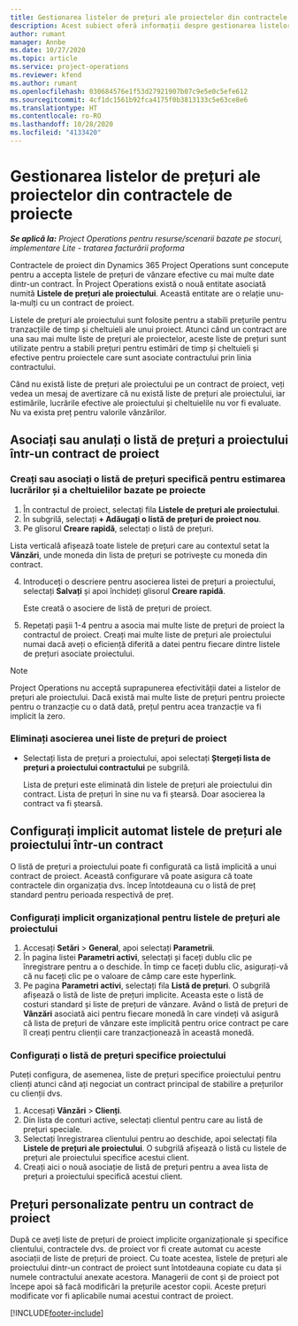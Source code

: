 ```yaml
---
title: Gestionarea listelor de prețuri ale proiectelor din contractele de proiecte
description: Acest subiect oferă informații despre gestionarea listelor de prețuri de proiecte pe contractele de proiecte.
author: rumant
manager: Annbe
ms.date: 10/27/2020
ms.topic: article
ms.service: project-operations
ms.reviewer: kfend
ms.author: rumant
ms.openlocfilehash: 030684576e1f53d27921907b07c9e5e0c5efe612
ms.sourcegitcommit: 4cf1dc1561b92fca4175f0b3813133c5e63ce8e6
ms.translationtype: HT
ms.contentlocale: ro-RO
ms.lasthandoff: 10/28/2020
ms.locfileid: "4133420"
---
```

# <a name="manage-project-price-lists-on-project-contracts"></a>Gestionarea listelor de prețuri ale proiectelor din contractele de proiecte

_**Se aplică la:** Project Operations pentru resurse/scenarii bazate pe stocuri, implementare Lite - tratarea facturării proforma_

Contractele de proiect din Dynamics 365 Project Operations sunt concepute pentru a accepta listele de prețuri de vânzare efective cu mai multe date dintr-un contract. În Project Operations există o nouă entitate asociată numită **Listele de prețuri ale proiectului**. Această entitate are o relație unu-la-mulți cu un contract de proiect.

Listele de prețuri ale proiectului sunt folosite pentru a stabili prețurile pentru tranzacțiile de timp și cheltuieli ale unui proiect. Atunci când un contract are una sau mai multe liste de prețuri ale proiectelor, aceste liste de prețuri sunt utilizate pentru a stabili prețuri pentru estimări de timp și cheltuieli și efective pentru proiectele care sunt asociate contractului prin linia contractului.

Când nu există liste de prețuri ale proiectului pe un contract de proiect, veți vedea un mesaj de avertizare că nu există liste de prețuri ale proiectului, iar estimările, lucrările efective ale proiectului și cheltuielile nu vor fi evaluate. Nu va exista preț pentru valorile vânzărilor.

## <a name="associate-or-unassociate-a-project-price-list-on-a-project-contract"></a>Asociați sau anulați o listă de prețuri a proiectului într-un contract de proiect

### <a name="create-or-associate-a-specific-price-list-for-estimating-project-based-work-and-expenses"></a>Creați sau asociați o listă de prețuri specifică pentru estimarea lucrărilor și a cheltuielilor bazate pe proiecte

1. În contractul de proiect, selectați fila **Listele de prețuri ale proiectului**.
2. În subgrilă, selectați **+ Adăugați o listă de prețuri de proiect nou**.
3. Pe glisorul **Creare rapidă**, selectați o listă de prețuri. 

  Lista verticală afișează toate listele de prețuri care au contextul setat la **Vânzări**, unde moneda din lista de prețuri se potrivește cu moneda din contract.
  
4. Introduceți o descriere pentru asocierea listei de prețuri a proiectului, selectați **Salvați** și apoi închideți glisorul **Creare rapidă**.

   Este creată o asociere de listă de prețuri de proiect.
   
5. Repetați pașii 1-4 pentru a asocia mai multe liste de prețuri de proiect la contractul de proiect. Creați mai multe liste de prețuri ale proiectului numai dacă aveți o eficiență diferită a datei pentru fiecare dintre listele de prețuri asociate proiectului.

> [!NOTE]
> Project Operations nu acceptă suprapunerea efectivității datei a listelor de prețuri ale proiectului. Dacă există mai multe liste de prețuri pentru proiecte pentru o tranzacție cu o dată dată, prețul pentru acea tranzacție va fi implicit la zero.

### <a name="remove-a-project-price-list-association"></a>Eliminați asocierea unei liste de prețuri de proiect

- Selectați lista de prețuri a proiectului, apoi selectați **Ștergeți lista de prețuri a proiectului contractului** pe subgrilă. 

  Lista de prețuri este eliminată din listele de prețuri ale proiectului din contract. Lista de prețuri în sine nu va fi ștearsă. Doar asocierea la contract va fi ștearsă.

## <a name="set-up-automatic-defaulting-of-project-price-lists-on-a-contract"></a>Configurați implicit automat listele de prețuri ale proiectului într-un contract

O listă de prețuri a proiectului poate fi configurată ca listă implicită a unui contract de proiect. Această configurare vă poate asigura că toate contractele din organizația dvs. încep întotdeauna cu o listă de preț standard pentru perioada respectivă de preț.

### <a name="set-up-the-organizational-default-for-project-price-lists"></a>Configurați implicit organizațional pentru listele de prețuri ale proiectului

1. Accesați **Setări** > **General**, apoi selectați **Parametrii**.
2. În pagina listei **Parametri activi**, selectați și faceți dublu clic pe înregistrare pentru a o deschide. În timp ce faceți dublu clic, asigurați-vă că nu faceți clic pe o valoare de câmp care este hyperlink. 
3. Pe pagina **Parametri activi**, selectați fila **Listă de prețuri**. O subgrilă afișează o listă de liste de prețuri implicite. Aceasta este o listă de costuri standard și liste de prețuri de vânzare. Având o listă de prețuri de **Vânzări** asociată aici pentru fiecare monedă în care vindeți vă asigură că lista de prețuri de vânzare este implicită pentru orice contract pe care îl creați pentru clienții care tranzacționează în această monedă.

### <a name="set-up-a-customer-specific-project-price-list"></a>Configurați o listă de prețuri specifice proiectului

Puteți configura, de asemenea, liste de prețuri specifice proiectului pentru clienți atunci când ați negociat un contract principal de stabilire a prețurilor cu clienții dvs.

1. Accesați **Vânzări** > **Clienți**.
2. Din lista de conturi active, selectați clientul pentru care au listă de prețuri speciale.
3. Selectați înregistrarea clientului pentru ao deschide, apoi selectați fila **Listele de prețuri ale proiectului**. O subgrilă afișează o listă cu listele de prețuri ale proiectului specifice acestui client. 
4. Creați aici o nouă asociație de listă de prețuri pentru a avea lista de prețuri a proiectului specifică acestui client.

## <a name="custom-pricing-on-a-project-contract"></a>Prețuri personalizate pentru un contract de proiect

După ce aveți liste de prețuri de proiect implicite organizaționale și specifice clientului, contractele dvs. de proiect vor fi create automat cu aceste asociații de liste de prețuri de proiect. Cu toate acestea, listele de prețuri ale proiectului dintr-un contract de proiect sunt întotdeauna copiate cu data și numele contractului anexate acestora. Managerii de cont și de proiect pot începe apoi să facă modificări la prețurile acestor copii. Aceste prețuri modificate vor fi aplicabile numai acestui contract de proiect.


[!INCLUDE[footer-include](../includes/footer-banner.md)]